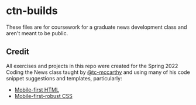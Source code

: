 # ctn-builds
These files are for coursework for a graduate news development class and aren't meant to be public. 

## Credit 

All exercises and projects in this repo were created for the Spring 2022 Coding the News class taught by [@tc-mccarthy](https://github.com/tc-mccarthy) and using many of his code snippet suggestions and templates, particularly: 

* [Mobile-first HTML](https://github.com/tc-mccarthy/edu/blob/master/templates/html/mobile-first.html)
* [Mobile-first-robust CSS](https://github.com/tc-mccarthy/edu/blob/master/templates/css/mobile-first-robust.css) 